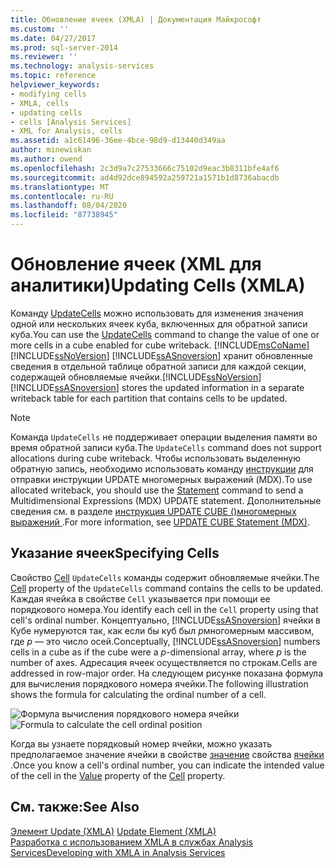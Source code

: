 ```yaml
---
title: Обновление ячеек (XMLA) | Документация Майкрософт
ms.custom: ''
ms.date: 04/27/2017
ms.prod: sql-server-2014
ms.reviewer: ''
ms.technology: analysis-services
ms.topic: reference
helpviewer_keywords:
- modifying cells
- XMLA, cells
- updating cells
- cells [Analysis Services]
- XML for Analysis, cells
ms.assetid: a1c61496-36ee-4bce-98d9-d13440d349aa
author: minewiskan
ms.author: owend
ms.openlocfilehash: 2c3d9a7c27533666c75102d9eac3b8311bfe4af6
ms.sourcegitcommit: ad4d92dce894592a259721a1571b1d8736abacdb
ms.translationtype: MT
ms.contentlocale: ru-RU
ms.lasthandoff: 08/04/2020
ms.locfileid: "87738945"
---
```

# <a name="updating-cells-xmla"></a><span data-ttu-id="7e415-102">Обновление ячеек (XML для аналитики)</span><span class="sxs-lookup"><span data-stu-id="7e415-102">Updating Cells (XMLA)</span></span>
  <span data-ttu-id="7e415-103">Команду [UpdateCells](https://docs.microsoft.com/bi-reference/xmla/xml-elements-commands/updatecells-element-xmla) можно использовать для изменения значения одной или нескольких ячеек куба, включенных для обратной записи куба.</span><span class="sxs-lookup"><span data-stu-id="7e415-103">You can use the [UpdateCells](https://docs.microsoft.com/bi-reference/xmla/xml-elements-commands/updatecells-element-xmla) command to change the value of one or more cells in a cube enabled for cube writeback.</span></span> [!INCLUDE[msCoName](../../includes/msconame-md.md)]<span data-ttu-id="7e415-104">[!INCLUDE[ssNoVersion](../../includes/ssnoversion-md.md)] [!INCLUDE[ssASnoversion](../../includes/ssasnoversion-md.md)] хранит обновленные сведения в отдельной таблице обратной записи для каждой секции, содержащей обновляемые ячейки.</span><span class="sxs-lookup"><span data-stu-id="7e415-104">[!INCLUDE[ssNoVersion](../../includes/ssnoversion-md.md)] [!INCLUDE[ssASnoversion](../../includes/ssasnoversion-md.md)] stores the updated information in a separate writeback table for each partition that contains cells to be updated.</span></span>  
  
> [!NOTE]  
>  <span data-ttu-id="7e415-105">Команда `UpdateCells` не поддерживает операции выделения памяти во время обратной записи куба.</span><span class="sxs-lookup"><span data-stu-id="7e415-105">The `UpdateCells` command does not support allocations during cube writeback.</span></span> <span data-ttu-id="7e415-106">Чтобы использовать выделенную обратную запись, необходимо использовать команду [инструкции](https://docs.microsoft.com/bi-reference/xmla/xml-elements-commands/statement-element-xmla) для отправки инструкции UPDATE многомерных выражений (MDX).</span><span class="sxs-lookup"><span data-stu-id="7e415-106">To use allocated writeback, you should use the [Statement](https://docs.microsoft.com/bi-reference/xmla/xml-elements-commands/statement-element-xmla) command to send a Multidimensional Expressions (MDX) UPDATE statement.</span></span> <span data-ttu-id="7e415-107">Дополнительные сведения см. в разделе [инструкция UPDATE CUBE &#40;&#41;многомерных выражений ](/sql/mdx/mdx-data-manipulation-update-cube).</span><span class="sxs-lookup"><span data-stu-id="7e415-107">For more information, see [UPDATE CUBE Statement &#40;MDX&#41;](/sql/mdx/mdx-data-manipulation-update-cube).</span></span>  
  
## <a name="specifying-cells"></a><span data-ttu-id="7e415-108">Указание ячеек</span><span class="sxs-lookup"><span data-stu-id="7e415-108">Specifying Cells</span></span>  
 <span data-ttu-id="7e415-109">Свойство [Cell](https://docs.microsoft.com/bi-reference/xmla/xml-elements-properties/cell-element-xmla) `UpdateCells` команды содержит обновляемые ячейки.</span><span class="sxs-lookup"><span data-stu-id="7e415-109">The [Cell](https://docs.microsoft.com/bi-reference/xmla/xml-elements-properties/cell-element-xmla) property of the `UpdateCells` command contains the cells to be updated.</span></span> <span data-ttu-id="7e415-110">Каждая ячейка в свойстве `Cell` указывается при помощи ее порядкового номера.</span><span class="sxs-lookup"><span data-stu-id="7e415-110">You identify each cell in the `Cell` property using that cell's ordinal number.</span></span> <span data-ttu-id="7e415-111">Концептуально, [!INCLUDE[ssASnoversion](../../includes/ssasnoversion-md.md)] ячейки в Кубе нумеруются так, как если бы куб был *p*многомерным массивом, где *p* — это число осей.</span><span class="sxs-lookup"><span data-stu-id="7e415-111">Conceptually, [!INCLUDE[ssASnoversion](../../includes/ssasnoversion-md.md)] numbers cells in a cube as if the cube were a *p*-dimensional array, where *p* is the number of axes.</span></span> <span data-ttu-id="7e415-112">Адресация ячеек осуществляется по строкам.</span><span class="sxs-lookup"><span data-stu-id="7e415-112">Cells are addressed in row-major order.</span></span> <span data-ttu-id="7e415-113">На следующем рисунке показана формула для вычисления порядкового номера ячейки.</span><span class="sxs-lookup"><span data-stu-id="7e415-113">The following illustration shows the formula for calculating the ordinal number of a cell.</span></span>  
  
 <span data-ttu-id="7e415-114">![Формула вычисления порядкового номера ячейки](../../analysis-services/dev-guide/media/cellordinalformula.gif "Формула вычисления порядкового номера ячейки")</span><span class="sxs-lookup"><span data-stu-id="7e415-114">![Formula to calculate the cell ordinal position](../../analysis-services/dev-guide/media/cellordinalformula.gif "Formula to calculate the cell ordinal position")</span></span>  
  
 <span data-ttu-id="7e415-115">Когда вы узнаете порядковый номер ячейки, можно указать предполагаемое значение ячейки в свойстве [значение](https://docs.microsoft.com/bi-reference/xmla/xml-elements-properties/value-element-xmla) свойства [ячейки](https://docs.microsoft.com/bi-reference/xmla/xml-elements-properties/cell-element-xmla) .</span><span class="sxs-lookup"><span data-stu-id="7e415-115">Once you know a cell's ordinal number, you can indicate the intended value of the cell in the [Value](https://docs.microsoft.com/bi-reference/xmla/xml-elements-properties/value-element-xmla) property of the [Cell](https://docs.microsoft.com/bi-reference/xmla/xml-elements-properties/cell-element-xmla) property.</span></span>  
  
## <a name="see-also"></a><span data-ttu-id="7e415-116">См. также:</span><span class="sxs-lookup"><span data-stu-id="7e415-116">See Also</span></span>  
 <span data-ttu-id="7e415-117">[Элемент Update &#40;XMLA&#41;](https://docs.microsoft.com/bi-reference/xmla/xml-elements-commands/update-element-xmla) </span><span class="sxs-lookup"><span data-stu-id="7e415-117">[Update Element &#40;XMLA&#41;](https://docs.microsoft.com/bi-reference/xmla/xml-elements-commands/update-element-xmla) </span></span>  
 [<span data-ttu-id="7e415-118">Разработка с использованием XMLA в службах Analysis Services</span><span class="sxs-lookup"><span data-stu-id="7e415-118">Developing with XMLA in Analysis Services</span></span>](../multidimensional-models-scripting-language-assl-xmla/developing-with-xmla-in-analysis-services.md)  
  
  
